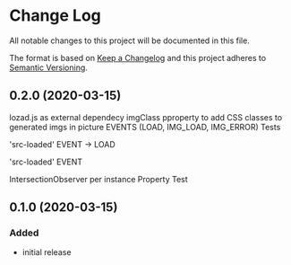 # Change Log

All notable changes to this project will be documented in this file.

The format is based on [Keep a Changelog](http://keepachangelog.com/)
and this project adheres to [Semantic Versioning](http://semver.org/).

<!--
   PRs should document their user-visible changes (if any) in the
   Unreleased section, uncommenting the header as necessary.
-->

<!-- ## Unreleased -->
<!-- ### Added -->
<!-- ### Changed -->
<!-- ### Removed -->
<!-- ### Fixed -->

## 0.2.0 (2020-03-15)
<!-- ### Added -->
lozad.js as external dependecy
imgClass pproperty to add CSS classes to generated imgs in picture
EVENTS (LOAD, IMG_LOAD, IMG_ERROR)
Tests

<!-- ### Changed -->
'src-loaded' EVENT -> LOAD

<!-- ### Removed -->
'src-loaded' EVENT

<!-- ### Fixed -->
IntersectionObserver per instance
Property Test


## 0.1.0 (2020-03-15)

### Added
* initial release
